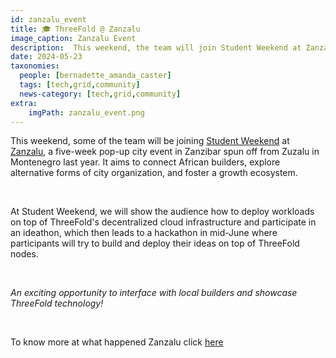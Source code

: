 ```yaml
---
id: zanzalu_event
title: 🎓 ThreeFold @ Zanzalu
image_caption: Zanzalu Event
description:  This weekend, the team will join Student Weekend at Zanzalu, showcasing ThreeFold's decentralized cloud and engaging in an ideathon leading to a mid-June hackathon.
date: 2024-05-23
taxonomies:
  people: [bernadette_amanda_caster]
  tags: [tech,grid,community]
  news-category: [tech,grid,community]
extra:
    imgPath: zanzalu_event.png
---
```


This weekend, some of the team will be joining [Student Weekend](https://lemonade.social/event/66485bc7f40139b832e05abc/info) at [Zanzalu](https://zanzalu.super.site/), a five-week pop-up city event in Zanzibar spun off from Zuzalu in Montenegro last year. It aims to connect African builders, explore alternative forms of city organization, and foster a growth ecosystem.

<br/>

At Student Weekend, we will show the audience how to deploy workloads on top of ThreeFold's decentralized cloud infrastructure and participate in an ideathon, which then leads to a hackathon in mid-June where participants will try to build and deploy their ideas on top of ThreeFold nodes.

<br/>

*An exciting opportunity to interface with local builders and showcase ThreeFold technology!*

<br/>

To know more at what happened Zanzalu click [here](https://www.threefold.io/newsroom/zanzalu-event/)


